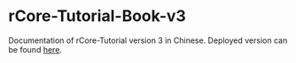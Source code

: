 # rCore-Tutorial-Book-v3
Documentation of rCore-Tutorial version 3 in Chinese.
Deployed version can be found [here](https://rcore-os.github.io/rCore-Tutorial-Book-v3/).
